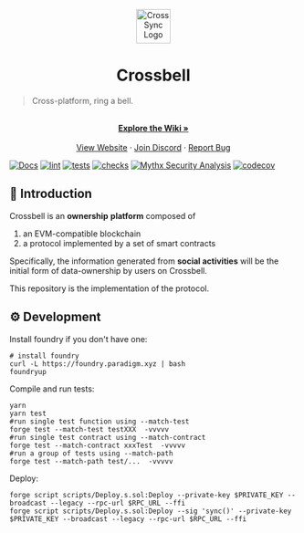 <p align='center'>
<img src="https://www.paxfy.xyz/_next/image?url=%2Fimg%2Flogo.png&w=256&q=75" alt="CrossSync Logo" width="60" height="60" />
</p>

<h1  align='center'>Crossbell</h1>

> Cross-platform, ring a bell.

<p align="center">
    <br />
    <a href="https://github.com/Crossbell-Box/Crossbell-Contracts/wiki"><strong>Explore the Wiki »</strong></a>
    <br />
    <br />
    <a href="https://crossbell.io">View Website</a>
    ·
    <a href="https://discord.gg/ecpfdHHw">Join Discord</a>
    ·
    <a href="https://github.com/Crossbell-Box/Crossbell-Contracts/issues">Report Bug</a>
  </p>


[![Docs](https://github.com/Crossbell-Box/Crossbell-Contracts/actions/workflows/docs.yml/badge.svg)](https://github.com/Crossbell-Box/Crossbell-Contracts/actions/workflows/docs.yml)
[![lint](https://github.com/Crossbell-Box/Crossbell-Contracts/actions/workflows/lint.yml/badge.svg)](https://github.com/Crossbell-Box/Crossbell-Contracts/actions/workflows/lint.yml)
[![tests](https://github.com/Crossbell-Box/Crossbell-Contracts/actions/workflows/tests.yml/badge.svg)](https://github.com/Crossbell-Box/Crossbell-Contracts/actions/workflows/tests.yml)
[![checks](https://github.com/Crossbell-Box/Crossbell-Contracts/actions/workflows/checks.yml/badge.svg)](https://github.com/Crossbell-Box/Crossbell-Contracts/actions/workflows/checks.yml)
[![Mythx Security Analysis](https://github.com/Crossbell-Box/Crossbell-Contracts/actions/workflows/mythx.yml/badge.svg)](https://github.com/Crossbell-Box/Crossbell-Contracts/actions/workflows/mythx.yml)
[![codecov](https://img.shields.io/codecov/c/github/Crossbell-Box/Crossbell-Contracts.svg?style=flat-square&logo=codecov)](https://codecov.io/gh/Crossbell-Box/Crossbell-Contracts)

## 🐳 Introduction

Crossbell is an **ownership** **platform** composed of

1. an EVM-compatible blockchain
2. a protocol implemented by a set of smart contracts

Specifically, the information generated from **social activities** will be the initial form of data-ownership by users on Crossbell.

This repository is the implementation of the protocol.

## ⚙ Development

Install foundry if you don't have one:
```shell
# install foundry
curl -L https://foundry.paradigm.xyz | bash
foundryup
```

Compile and run tests:
```shell
yarn
yarn test
#run single test function using --match-test
forge test --match-test testXXX  -vvvvv
#run single test contract using --match-contract
forge test --match-contract xxxTest  -vvvvv
#run a group of tests using --match-path
forge test --match-path test/...  -vvvvv
```

Deploy:
```shell
forge script scripts/Deploy.s.sol:Deploy --private-key $PRIVATE_KEY --broadcast --legacy --rpc-url $RPC_URL --ffi                   
forge script scripts/Deploy.s.sol:Deploy --sig 'sync()' --private-key $PRIVATE_KEY --broadcast --legacy --rpc-url $RPC_URL --ffi
```


